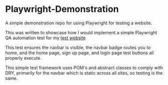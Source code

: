 # Playwright-Demonstration
A simple demonstration repo for using Playwright for testing a website.

This was written to showcase how I would implement a simple Playwright QA automation test for my [test website](https://playwright-test-website.saltedpepper21.repl.co/)

This test ensures the navbar is visible, the navbar badge routes you to home, and the home page, sign up page, and login page test buttons all properly execute.

This simple test framework uses POM's and abstract classes to comply with DRY, primarily for the navbar which is static across all sites, so testing is the same.
